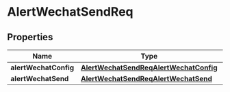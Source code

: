 # AlertWechatSendReq

## Properties
Name | Type | Description | Notes
------------ | ------------- | ------------- | -------------
**alertWechatConfig** | [**AlertWechatSendReqAlertWechatConfig**](AlertWechatSendReqAlertWechatConfig.md) |  |  [optional]
**alertWechatSend** | [**AlertWechatSendReqAlertWechatSend**](AlertWechatSendReqAlertWechatSend.md) |  | 
